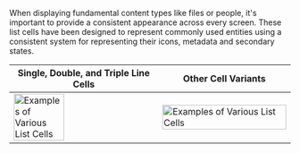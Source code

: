 When displaying fundamental content types like files or people, it's important to provide a consistent appearance across every screen. These list cells have been designed to represent commonly used entities using a consistent system for representing their icons, metadata and secondary states.

<!-- prettier-ignore-start -->
| Single, Double, and Triple Line Cells | Other Cell Variants |
| - | - |
| <img src="https://static2.sharepointonline.com/files/fabric/fabric-website/images/controls/ios/listcells/demo-table-view-cells.png" alt="Examples of Various List Cells" style="width: 60%;" /> | <img src="https://static2.sharepointonline.com/files/fabric/fabric-website/images/controls/ios/listcells/other-cells.png" alt="Examples of Various List Cells" style="width: 100%;" /> |
<!-- prettier-ignore-end -->
